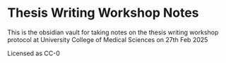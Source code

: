 # Thesis Writing Workshop Notes

This is the obsidian vault for taking notes on the thesis writing workshop protocol at University College of Medical Sciences on 27th Feb 2025

Licensed as CC-0